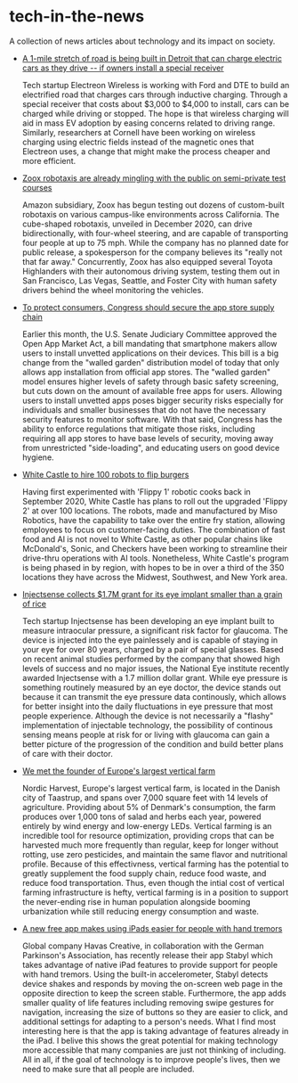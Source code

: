 # tech-in-the-news
A collection of news articles about technology and its impact on society.


* [A 1-mile stretch of road is being built in Detroit that can charge electric cars as they drive -- if owners install a special receiver](https://www.businessinsider.com/public-road-detroit-to-charge-electric-cars-as-they-drive-2022-2?utm_source=reddit.com)

	Tech startup Electreon Wireless is working with Ford and DTE to build an electrified road that charges cars through inductive charging.
	Through a special receiver that costs about $3,000 to $4,000 to install, cars can be charged while driving or stopped.
	The hope is that wireless charging will aid in mass EV adoption by easing concerns related to driving range. 
	Similarly, researchers at Cornell have been working on wireless charging using electric fields instead of the magnetic ones that Electreon uses, a change that might make the process cheaper and more efficient.
	
	
* [Zoox robotaxis are already mingling with the public on semi-private test courses](https://techcrunch.com/2022/02/10/zoox-robotaxis-are-already-mingling-with-the-public-on-semi-private-test-courses/)

	Amazon subsidiary, Zoox has begun testing out dozens of custom-built robotaxis on various campus-like environments across California. 
	The cube-shaped robotaxis, unveiled in December 2020, can drive bidirectionally, with four-wheel steering, and are capable of transporting four people at up to 75 mph. 
	While the company has no planned date for public release, a spokesperson for the company believes its "really not that far away." 
	Concurrently, Zoox has also equipped several Toyota Highlanders with their autonomous driving system, testing them out in San Francisco, Las Vegas, Seattle, and Foster City with human safety drivers behind the wheel monitoring the vehicles.


* [To protect consumers, Congress should secure the app store supply chain](https://techcrunch.com/2022/02/15/to-protect-consumers-congress-should-secure-the-app-store-supply-chain/)

	Earlier this month, the U.S. Senate Judiciary Committee approved the Open App Market Act, a bill mandating that smartphone makers allow users to install unvetted applications on their devices.
	This bill is a big change from the "walled garden" distribution model of today that only allows app installation from official app stores.
	The "walled garden" model ensures higher levels of safety through basic safety screening, but cuts down on the amount of available free apps for users.
	Allowing users to install unvetted apps poses bigger security risks especially for individuals and smaller businesses that do not have the necessary security features to monitor software.
	With that said, Congress has the ability to enforce regulations that mitigate those risks, including requiring all app stores to have base levels of security, moving away from unrestricted "side-loading", and educating users on good device hygiene.

* [White Castle to hire 100 robots to flip burgers](https://www.today.com/food/restaurants/white-castle-hire-100-robots-flip-burgers-rcna16770)

	Having first experimented with 'Flippy 1' robotic cooks back in September 2020, White Castle has plans to roll out the upgraded 'Flippy 2' at over 100 locations.
	The robots, made and manufactured by Miso Robotics, have the capability to take over the entire fry station, allowing employees to focus on customer-facing duties.
	The combination of fast food and AI is not novel to White Castle, as other popular chains like McDonald's, Sonic, and Checkers have been working to streamline their drive-thru operations with AI tools.
	Nonetheless, White Castle's program is being phased in by region, with hopes to be in over a third of the 350 locations they have across the Midwest, Southwest, and New York area. 

* [Injectsense collects $1.7M grant for its eye implant smaller than a grain of rice](https://techcrunch.com/2022/03/17/injectsense-collects-1-7m-grant-for-its-eye-implant-smaller-than-a-grain-of-rice/)

	Tech startup Injectsense has been developing an eye implant built to measure intraocular pressure, a significant risk factor for glaucoma. 
	The device is injected into the eye painlessely and is capable of staying in your eye for over 80 years, charged by a pair of special glasses. 
	Based on recent animal studies performed by the company that showed high levels of success and no major issues, the National Eye institute recently awarded Injectsense with a 1.7 million dollar grant.
	While eye pressure is something routinely measured by an eye doctor, the device stands out because it can transmit the eye pressure data continously, which allows for better insight into the daily fluctuations in eye pressure that most people experience.
	Although the device is not necessarily a "flashy" implementation of injectable technology, the possibility of continous sensing means people at risk for or living with glaucoma can gain a better picture of the progression of the condition and build better plans of care with their doctor.


* [We met the founder of Europe's largest vertical farm](https://thechoice.escp.eu/their-choice/we-met-the-founder-of-europes-largest-vertical-farm/amp/)

	Nordic Harvest, Europe's largest vertical farm, is located in the Danish city of Taastrup, and spans over 7,000 square feet with 14 levels of agriculture. Providing about 5% of Denmark's consumption, the farm produces over 1,000 tons of salad and herbs each year, powered entirely by wind energy and low-energy LEDs. Vertical farming is an incredible tool for resource optimization, providing crops that can be harvested much more frequently than regular, keep for longer without rotting, use zero pesticides, and maintain the same flavor and nutritional profile. Because of this effectivness, vertical farming has the potential to greatly supplement the food supply chain, reduce food waste, and reduce food transportation. Thus, even though the intial cost of vertical farming infrastructure is hefty, vertical farming is in a position to support the never-ending rise in human population alongside booming urbanization while still reducing energy consumption and waste.
	

* [A new free app makes using iPads easier for people with hand tremors](https://www.theverge.com/2022/4/13/23024029/staybl-ipads-hand-tremors-parkinsons-disease)

	Global company Havas Creative, in collaboration with the German Parkinson's Association, has recently release their app Stabyl which takes advantage of native iPad features to provide support for people with hand tremors. Using the built-in accelerometer, Stabyl detects device shakes and responds by moving the on-screen web page in the opposite direction to keep the screen stable. Furthermore, the app adds smaller quality of life features including removing swipe gestures for navigation, increasing the size of buttons so they are easier to click, and additional settings for adapting to a person's needs. What I find most interesting here is that the app is taking advantage of features already in the iPad. I belive this shows the great potential for making technology more accessible that many companies are just not thinking of including. All in all, if the goal of technology is to improve people's lives, then we need to make sure that all people are included.

